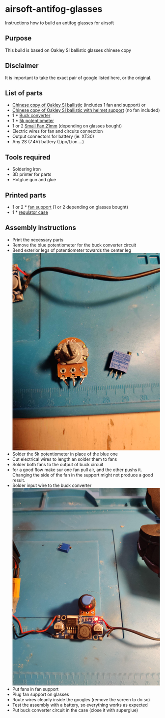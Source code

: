 # airsoft-antifog-glasses
Instructions how to build an antifog glasses for airsoft

## Purpose

This build is based on Oakley SI ballistic glasses chinese copy


## Disclaimer

It is important to take the exact pair of google listed here, or the original.

## List of parts

- [Chinese copy of Oakley SI ballistic](https://a.aliexpress.com/_EyxQSQt) (includes 1 fan and support)
or
- [Chinese copy of Oakley SI ballistic with helmet support](https://a.aliexpress.com/_EycWlfP) (no fan included)
- 1 * [Buck converter](https://a.aliexpress.com/_EGvoNsp)
- 1 * [5k potentiometer](https://a.aliexpress.com/_Exazmhr)
- 1 or 2 [Small Fan 21mm](https://a.aliexpress.com/_EwjtQF7) (depending on glasses bought)
- Electric wires for fan and circuits connection
- Output connectors for battery (ie: XT30)
- Any 2S (7.4V) battery (Lipo/Lion....)

## Tools required

- Soldering iron
- 3D printer for parts
- Hotglue gun and glue

## Printed parts

- 1 or 2 * [fan support](printed_parts/Support%20ventilateur%20lunettes%20v66.stl) (1 or 2 depending on glasses bought)
- 1 * [regulator case](printed_parts/boite%20r%C3%A9gulateur%20v14.stl)

## Assembly instructions

- Print the necessary parts
- Remove the blue potentiometer for the buck converter circuit
- Bend exterior legs of potentiometer towards the center leg
![like this](images/img_20221105_193055-1.jpg)
- Solder the 5k potentiometer in place of the blue one
- Cut electrical wires to length an solder them to fans
- Solder both fans to the output of buck circuit
- for a good flow make sur one fan pull air, and the other pushs it. Changing the side of the fan in the support might not produce a good result.
- Solder input wire to the buck converter
![You should have something like this](images/IMG_20221105_192808.jpg)
- Put fans in fan support
- Plug fan support on glasses
- Route wires cleanly inside the googles (remove the screen to do so)
- Test the assembly with a battery, so everything works as expected
- Put buck converter circuit in the case (close it with superglue)

